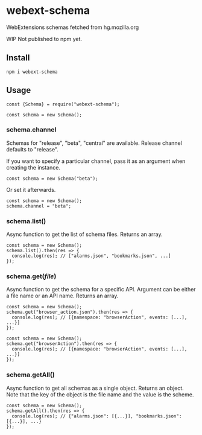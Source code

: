 # webext-schema

WebExtensions schemas fetched from hg.mozilla.org

WIP
Not published to npm yet.

## Install

```
npm i webext-schema
```

## Usage

```
const {Schema} = require("webext-schema");

const schema = new Schema();
```

### schema.channel

Schemas for "release", "beta", "central" are available.
Release channel defaults to "release".

If you want to specify a particular channel, pass it as an argument when creating the instance.

```
const schema = new Schema("beta");
```

Or set it afterwards.

```
const schema = new Schema();
schema.channel = "beta";
```

### schema.list()

Async function to get the list of schema files.
Returns an array.

```
const schema = new Schema();
schema.list().then(res => {
  console.log(res); // ["alarms.json", "bookmarks.json", ...]
});
```

### schema.get(<var>file</var>)

Async function to get the schema for a specific API.
Argument can be either a file name or an API name.
Returns an array.

```
const schema = new Schema();
schema.get("browser_action.json").then(res => {
  console.log(res); // [{namespace: "browserAction", events: [...], ...}]
});
```

```
const schema = new Schema();
schema.get("browserAction").then(res => {
  console.log(res); // [{namespace: "browserAction", events: [...], ...}]
});
```

### schema.getAll()

Async function to get all schemas as a single object.
Returns an object.
Note that the key of the object is the file name and the value is the scheme.

```
const schema = new Schema();
schema.getAll().then(res => {
  console.log(res); // {"alarms.json": [{...}], "bookmarks.json": [{...}], ...}
});
```
